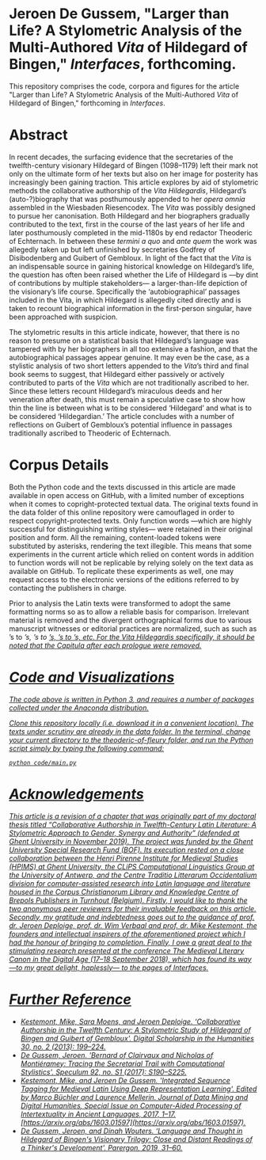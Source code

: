 # Jeroen De Gussem, "Larger than Life? A Stylometric Analysis of the Multi-Authored *Vita* of Hildegard of Bingen," *Interfaces*, forthcoming.

This repository comprises the code, corpora and figures for the article "Larger than Life? A Stylometric Analysis of the Multi-Authored *Vita* of Hildegard of Bingen," forthcoming in *Interfaces*.

# Abstract

In recent decades, the surfacing evidence that the secretaries of the twelfth-century visionary Hildegard of Bingen (1098–1179) left their mark not only on the ultimate form of her texts but also on her image for posterity has increasingly been gaining traction. This article explores by aid of stylometric methods the collaborative authorship of the *Vita Hildegardis*, Hildegard’s (auto-?)biography that was posthumously appended to her *opera omnia* assembled in the Wiesbaden Riesencodex. The *Vita* was possibly designed to pursue her canonisation. Both Hildegard and her biographers gradually contributed to the text, first in the course of the last years of her life and later posthumously completed in the mid-1180s by end redactor Theoderic of Echternach. In between these *termini a quo* and *ante quem* the work was allegedly taken up but left unfinished by secretaries Godfrey of Disibodenberg and Guibert of Gembloux. In light of the fact that the *Vita* is an indispensable source in gaining historical knowledge on Hildegard’s life, the question has often been raised whether the Life of Hildegard is —by dint of contributions by multiple stakeholders— a larger-than-life depiction of the visionary’s life course. Specifically the ‘autobiographical’ passages included in the Vita, in which Hildegard is allegedly cited directly and is taken to recount biographical information in the first-person singular, have been approached with suspicion. 

The stylometric results in this article indicate, however, that there is no reason to presume on a statistical basis that Hildegard’s language was tampered with by her biographers in all too extensive a fashion, and that the autobiographical passages appear genuine. It may even be the case, as a stylistic analysis of two short letters appended to the *Vita*’s third and final book seems to suggest, that Hildegard either passively or actively contributed to parts of the *Vita* which are not traditionally ascribed to her. Since these letters recount Hildegard’s miraculous deeds and her veneration after death, this must remain a speculative case to show how thin the line is between what is to be considered ‘Hildegard’ and what is to be considered ‘Hildegardian.’ The article concludes with a number of reflections on Guibert of Gembloux’s potential influence in passages traditionally ascribed to Theoderic of Echternach.

# Corpus Details

Both the Python code and the texts discussed in this article are made available in open access on GitHub, with a limited number of exceptions when it comes to copright-protected textual data. The original texts found in the data folder of this online repository were camouflaged in order to respect copyright-protected texts. Only function words —which are highly successful for distinguishing writing styles— were retained in their original position and form. All the remaining, content-loaded tokens were substituted by asterisks, rendering the text illegible. This means that some experiments in the current article which relied on content words in addition to function words will not be replicable by relying solely on the text data as available on GitHub. To replicate these experiments as well, one may request access to the electronic versions of the editions referred to by contacting the publishers in charge.

Prior to analysis the Latin texts were transformed to adopt the same formatting norms so as to allow a reliable basis for comparison. Irrelevant material is removed and the divergent orthographical forms due to various manuscript witnesses or editorial practices are normalized, such as such as <j>’s to <i>’s, <v>’s to <u>’s, <ae>’s to <e>’s, etc. For the *Vita Hildegardis* specifically, it should be noted that the *Capitula* after each prologue were removed.

# Code and Visualizations

The code above is written in [Python 3](https://www.python.org/downloads/release/python-360/), and requires a number of packages collected under the [Anaconda](https://www.continuum.io/downloads) distribution. 

Clone this repository locally (i.e. download it in a convenient location). The texts under scrutiny are already in the data folder. In the terminal, change your current directory to the theoderic-of-fleury folder, and run the Python script simply by typing the following command:

```python code/main.py```

# Acknowledgements

This article is a revision of a chapter that was originally part of my doctoral thesis titled “Collaborative Authorship in Twelfth-Century Latin Literature: A Stylometric Approach to Gender, Synergy and Authority” (defended at Ghent University in November 2019). The project was funded by the Ghent University Special Research Fund (BOF). Its execution rested on a close collaboration between the [Henri Pirenne Institute for Medieval Studies (HPIMS)](https://www.ugent.be/pirenne/en) at Ghent University, the [CLiPS Computational Linguistics Group](https://www.uantwerpen.be/en/research-groups/clips/) at the University of Antwerp, and the [Centre Traditio Litterarum Occidentalium](https://www.corpuschristianorum.org/) division for computer-assisted research into Latin language and literature housed in the Corpus Christianorum Library and Knowledge Centre of Brepols Publishers in Turnhout (Belgium). Firstly, I would like to thank the two anonymous peer reviewers for their invaluable feedback on this article. Secondly, my gratitude and indebtedness goes out to the guidance of prof. dr. Jeroen Deploige, prof. dr. Wim Verbaal and prof. dr. Mike Kestemont, the founders and intellectual inspirers of the aforementioned project which I had the honour of bringing to completion. Finally, I owe a great deal to the stimulating research presented at the conference [The Medieval Literary Canon in the Digital Age](https://www.mcda.ugent.be/) (17–18 September 2018), which has found its way —to my great delight, haplessly— to the pages of *Interfaces*.

# Further Reference

* Kestemont, Mike, Sara Moens, and Jeroen Deploige. ‘Collaborative Authorship in the Twelfth Century: A Stylometric Study of Hildegard of Bingen and Guibert of Gembloux'. *Digital Scholarship in the Humanities* 30, no. 2 (2013): 199–224.
* De Gussem, Jeroen. 'Bernard of Clairvaux and Nicholas of Montiéramey: Tracing the Secretarial Trail with Computational Stylistics'. *Speculum* 92, no. S1 (2017): S190–S225.
* Kestemont, Mike, and Jeroen De Gussem. 'Integrated Sequence Tagging for Medieval Latin Using Deep Representation Learning'. Edited by Marco Büchler and Laurence Mellerin. *Journal of Data Mining and Digital Humanities*, Special Issue on Computer-Aided Processing of Intertextuality in Ancient Languages, 2017, 1–17. [https://arxiv.org/abs/1603.01597](https://arxiv.org/abs/1603.01597).
* De Gussem, Jeroen, and Dinah Wouters. ‘Language and Thought in Hildegard of Bingen's Visionary Trilogy: Close and Distant Readings of a Thinker's Development'. *Parergon*, 2019, 31–60.